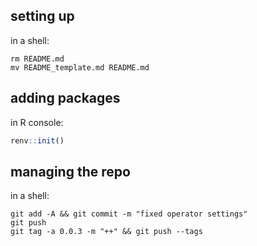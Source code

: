 ## setting up

in a shell:

```
rm README.md 
mv README_template.md README.md
```

## adding packages

in R console:

```R
renv::init()
```

## managing the repo

in a shell:

```
git add -A && git commit -m "fixed operator settings"
git push
git tag -a 0.0.3 -m "++" && git push --tags
```